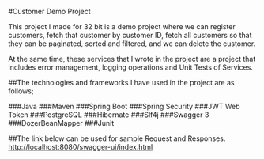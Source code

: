 #Customer Demo Project

This project I made for 32 bit is a demo project where we can register customers, fetch that customer by customer ID, fetch all customers so that they can be paginated, sorted and filtered, and we can delete the customer.

At the same time, these services that I wrote in the project are a project that includes error management, logging operations and Unit Tests of Services.

##The technologies and frameworks I have used in the project are as follows;

###Java
###Maven
###Spring Boot
###Spring Security
###JWT Web Token
###PostgreSQL
###Hibernate
###Slf4j
###Swagger 3
###DozerBeanMapper
###Junit


##The link below can be used for sample Request and Responses.
[http://localhost:8080/swagger-ui/index.html](http://localhost:8080/swagger-ui/index.html)

